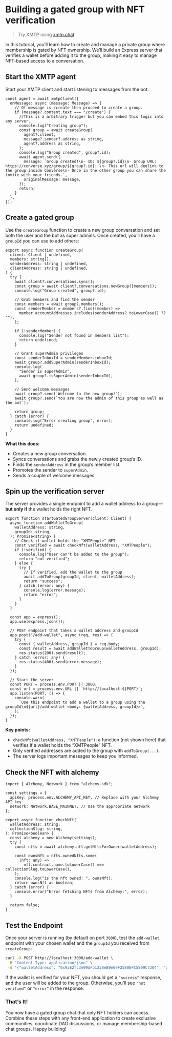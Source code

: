 # Building a gated group with NFT verification

> Try XMTP using [xmtp.chat](https://xmtp.chat)

In this tutorial, you’ll learn how to create and manage a private group where membership is gated by NFT ownership. We’ll build an Express server that verifies a wallet before adding it to the group, making it easy to manage NFT-based access to a conversation.

## Start the XMTP agent

Start your XMTP client and start listening to messages from the bot.

```tsx
const agent = await xmtpClient({
  onMessage: async (message: Message) => {
    // Of message is /create then proceed to create a group.
    if (message?.content.text === "/create") {
      //This is a arbitrary trigger but you can embed this logic into any server.
      console.log("Creating group");
      const group = await createGroup(
        agent?.client,
        message?.sender?.address as string,
        agent?.address as string,
      );
      console.log("Group created", group?.id);
      await agent.send({
        message: `Group created!\n- ID: ${group?.id}\n- Group URL: https://converse.xyz/group/${group?.id}: \n- This url will deelink to the group inside Converse\n- Once in the other group you can share the invite with your friends.`,
        originalMessage: message,
      });
      return;
    }
  },
});
```

## Create a gated group

Use the `createGroup` function to create a new group conversation and set both the user and the bot as super admins. Once created, you’ll have a `groupId` you can use to add others:

```tsx
export async function createGroup(
  client: Client | undefined,
  members: string[],
  senderAddress: string | undefined,
  clientAddress: string | undefined,
) {
  try {
    await client?.conversations.sync();
    const group = await client?.conversations.newGroup([members]);
    console.log("Group created", group?.id);

    // Grab members and find the sender
    const members = await group?.members();
    const senderMember = members?.find((member) =>
      member.accountAddresses.includes(senderAddress?.toLowerCase() ?? ""),
    );

    if (!senderMember) {
      console.log("Sender not found in members list");
      return undefined;
    }

    // Grant superAdmin privileges
    const senderInboxId = senderMember.inboxId;
    await group?.addSuperAdmin(senderInboxId);
    console.log(
      "Sender is superAdmin",
      await group?.isSuperAdmin(senderInboxId),
    );

    // Send welcome messages
    await group?.send(`Welcome to the new group!`);
    await group?.send(`You are now the admin of this group as well as the bot`);

    return group;
  } catch (error) {
    console.log("Error creating group", error);
    return undefined;
  }
}
```

**What this does:**

- Creates a new group conversation.
- Syncs conversations and grabs the newly created group’s ID.
- Finds the `senderAddress` in the group’s member list.
- Promotes the sender to `superAdmin`.
- Sends a couple of welcome messages.

## Spin up the verification server

The server provides a single endpoint to add a wallet address to a group—**but only if** the wallet holds the right NFT.

```tsx [src/index.ts]
export function startGatedGroupServer(client: Client) {
  async function addWalletToGroup(
    walletAddress: string,
    groupId: string,
  ): Promise<string> {
    // Check if wallet holds the "XMTPeople" NFT
    const verified = await checkNft(walletAddress, "XMTPeople");
    if (!verified) {
      console.log("User can't be added to the group");
      return "not verified";
    } else {
      try {
        // If verified, add the wallet to the group
        await addToGroup(groupId, client, walletAddress);
        return "success";
      } catch (error: any) {
        console.log(error.message);
        return "error";
      }
    }
  }

  const app = express();
  app.use(express.json());

  // POST endpoint that takes a wallet address and groupId
  app.post("/add-wallet", async (req, res) => {
    try {
      const { walletAddress, groupId } = req.body;
      const result = await addWalletToGroup(walletAddress, groupId);
      res.status(200).send(result);
    } catch (error: any) {
      res.status(400).send(error.message);
    }
  });

  // Start the server
  const PORT = process.env.PORT || 3000;
  const url = process.env.URL || `http://localhost:${PORT}`;
  app.listen(PORT, () => {
    console.warn(
      `Use this endpoint to add a wallet to a group using the groupId\n${url}/add-wallet <body: {walletAddress, groupId}>`,
    );
  });
}
```

**Key points:**

- `checkNft(walletAddress, "XMTPeople")`: a function (not shown here) that verifies if a wallet holds the “XMTPeople” NFT.
- Only verified addresses are added to the group with `addToGroup(...)`.
- The server logs important messages to keep you informed.

## Check the NFT with alchemy

```tsx
import { Alchemy, Network } from "alchemy-sdk";

const settings = {
  apiKey: process.env.ALCHEMY_API_KEY, // Replace with your Alchemy API key
  network: Network.BASE_MAINNET, // Use the appropriate network
};

export async function checkNft(
  walletAddress: string,
  collectionSlug: string,
): Promise<boolean> {
  const alchemy = new Alchemy(settings);
  try {
    const nfts = await alchemy.nft.getNftsForOwner(walletAddress);

    const ownsNft = nfts.ownedNfts.some(
      (nft: any) =>
        nft.contract.name.toLowerCase() === collectionSlug.toLowerCase(),
    );
    console.log("is the nft owned: ", ownsNft);
    return ownsNft as boolean;
  } catch (error) {
    console.error("Error fetching NFTs from Alchemy:", error);
  }

  return false;
}
```

## Test the Endpoint

Once your server is running (by default on port `3000`), test the `add-wallet` endpoint with your chosen wallet and the `groupId` you received from `createGroup`:

```bash
curl -X POST http://localhost:3000/add-wallet \
 -H "Content-Type: application/json" \
 -d '{"walletAddress": "0x93E2fc3e99dFb1238eB9e0eF2580EFC5809C7204", "groupId": "5a785210f748ac8a5ec4a46e749a0c5d"}'
```

If the wallet is verified for your NFT, you should get a `"success"` response, and the user will be added to the group. Otherwise, you’ll see `"not verified"` or `"error"` in the response.

### That’s It!

You now have a gated group chat that only NFT holders can access. Combine these steps with any front-end application to create exclusive communities, coordinate DAO discussions, or manage membership-based chat groups. Happy building!
